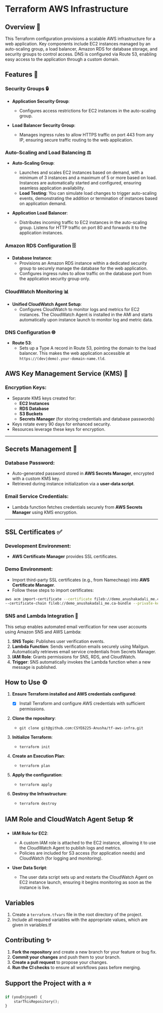 # Terraform AWS Infrastructure

## Overview 🤖

This Terraform configuration provisions a scalable AWS infrastructure for a web application. Key components include EC2 instances managed by an auto-scaling group, a load balancer, Amazon RDS for database storage, and security groups to control access. DNS is configured via Route 53, enabling easy access to the application through a custom domain.

## Features 🚀

### Security Groups 🔒
- **Application Security Group**: 
  - Configures access restrictions for EC2 instances in the auto-scaling group.
  
- **Load Balancer Security Group**:
  - Manages ingress rules to allow HTTPS traffic on port 443 from any IP, ensuring secure traffic routing to the web application.

### Auto-Scaling and Load Balancing ⚖️
- **Auto-Scaling Group**:
  - Launches and scales EC2 instances based on demand, with a minimum of 3 instances and a maximum of 5 or more based on load. Instances are automatically started and configured, ensuring seamless application availability.
  - **Load Testing**: You can simulate load changes to trigger auto-scaling events, demonstrating the addition or termination of instances based on application demand.

- **Application Load Balancer**:
  - Distributes incoming traffic to EC2 instances in the auto-scaling group. Listens for HTTP traffic on port 80 and forwards it to the application instances.

### Amazon RDS Configuration 🗄️
- **Database Instance**:
  - Provisions an Amazon RDS instance within a dedicated security group to securely manage the database for the web application.
  - Configures ingress rules to allow traffic on the database port from the application security group only.

### CloudWatch Monitoring 📊
- **Unified CloudWatch Agent Setup**:
  - Configures CloudWatch to monitor logs and metrics for EC2 instances. The CloudWatch Agent is installed in the AMI and starts automatically upon instance launch to monitor log and metric data.

### DNS Configuration 🌐
- **Route 53**:
  - Sets up a Type A record in Route 53, pointing the domain to the load balancer. This makes the web application accessible at `https://(dev|demo).your-domain-name.tld`.

## AWS Key Management Service (KMS) 🔐

### Encryption Keys:
- Separate KMS keys created for:
  - **EC2 Instances**
  - **RDS Database**
  - **S3 Buckets**
  - **Secrets Manager** (for storing credentials and database passwords)
- Keys rotate every 90 days for enhanced security.
- Resources leverage these keys for encryption.

---

## Secrets Management 🔏

### Database Password:
- Auto-generated password stored in **AWS Secrets Manager**, encrypted with a custom KMS key.
- Retrieved during instance initialization via a **user-data script**.

### Email Service Credentials:
- Lambda function fetches credentials securely from **AWS Secrets Manager** using KMS encryption.

---

## SSL Certificates ✅

### Development Environment:
- **AWS Certificate Manager** provides SSL certificates.

### Demo Environment:
- Import third-party SSL certificates (e.g., from Namecheap) into **AWS Certificate Manager**. 
- Follow these steps to import certificates:

```bash
aws acm import-certificate --certificate fileb://demo_anushakadali_me.crt
--certificate-chain fileb://demo_anushakadali_me.ca-bundle --private-key fileb://private.key
```

### SNS and Lambda Integration 📩

This setup enables automated email verification for new user accounts using Amazon SNS and AWS Lambda:

1. **SNS Topic**: Publishes user verification events.
2. **Lambda Function**: Sends verification emails securely using Mailgun. Automatically retrieves email service credentials from Secrets Manager.
3. **IAM Role**: Grants permissions for SNS, RDS, and CloudWatch.
4. **Trigger**: SNS automatically invokes the Lambda function when a new message is published.

## How to Use ⚙

1. **Ensure Terraform installed and AWS credentials configured**:
   - [x] Install Terraform and configure AWS credentials with sufficient permissions.

2. **Clone the repository**:
   - `git clone git@github.com:CSYE6225-Anusha/tf-aws-infra.git`

3. **Initialize Terraform**:
   - `terraform init`

4. **Create an Execution Plan**:
   - `terraform plan`

5. **Apply the configuration**:
   - `terraform apply`

6. **Destroy the Infrastructure**:
   - `terraform destroy`

## IAM Role and CloudWatch Agent Setup 🛠

- **IAM Role for EC2**: 
  - A custom IAM role is attached to the EC2 instance, allowing it to use the CloudWatch Agent to publish logs and metrics.
  - Policies are included for S3 access (for application needs) and CloudWatch (for logging and monitoring).

- **User Data Script**:
  - The user data script sets up and restarts the CloudWatch Agent on EC2 instance launch, ensuring it begins monitoring as soon as the instance is live.

## Variables

1. Create a `terraform.tfvars` file in the root directory of the project.
2. Include all required variables with the appropriate values, which are given in variables.tf


## Contributing ✨

1. **Fork the repository** and create a new branch for your feature or bug fix.
2. **Commit your changes** and push them to your branch.
3. **Create a pull request** to propose your changes.
4. **Run the CI checks** to ensure all workflows pass before merging.

## Support the Project with a ⭐

```terraform
if (youEnjoyed) {
    starThisRepository();
}
